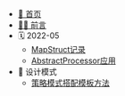 - [:book: 首页](README.md)
- [🧑‍🎓 前言](md/front.md)
- :spiral_calendar: 2022-05
  - [MapStruct记录](md/202205/MapStruct记录.md)
  - [AbstractProcessor应用](md/202205/Processer检查代码.md)
- :notebook_with_decorative_cover: 设计模式
  - [策略模式搭配模板方法](md/design/策略和模板组合.md)